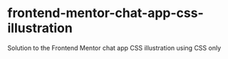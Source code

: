 # frontend-mentor-chat-app-css-illustration
Solution to the Frontend Mentor chat app CSS illustration using CSS only
